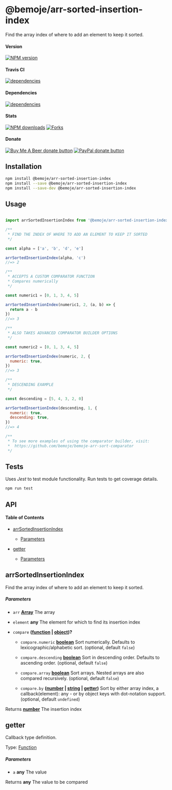 # @bemoje/arr-sorted-insertion-index

Find the array index of where to add an element to keep it sorted.

#### Version

<span><a href="https://npmjs.org/@bemoje/arr-sorted-insertion-index" title="View this project on NPM"><img src="https://img.shields.io/npm/v/@bemoje/arr-sorted-insertion-index" alt="NPM version" /></a></span>

#### Travis CI

<span><a href="https://npmjs.org/@bemoje/arr-sorted-insertion-index" title="View this project on NPM"><img src="https://travis-ci.org/bemoje/bemoje-arr-sorted-insertion-index.svg?branch=master" alt="dependencies" /></a></span>

#### Dependencies

<span><a href="https://npmjs.org/@bemoje/arr-sorted-insertion-index" title="View this project on NPM"><img src="https://david-dm.org/bemoje/bemoje-arr-sorted-insertion-index.svg" alt="dependencies" /></a></span>

#### Stats

<span><a href="https://npmjs.org/@bemoje/arr-sorted-insertion-index" title="View this project on NPM"><img src="https://img.shields.io/npm/dt/@bemoje/arr-sorted-insertion-index" alt="NPM downloads" /></a></span>
<span><a href="https://github.com/bemoje/bemoje-arr-sorted-insertion-index/fork" title="Fork this project"><img src="https://img.shields.io/github/forks/bemoje/bemoje-arr-sorted-insertion-index" alt="Forks" /></a></span>

#### Donate

<span><a href="https://www.buymeacoffee.com/bemoje" title="Donate to this project using Buy Me A Beer"><img src="https://img.shields.io/badge/buy%20me%20a%20coffee-donate-yellow.svg?label=Buy me a beer!" alt="Buy Me A Beer donate button" /></a></span>
<span><a href="https://paypal.me/forstaaloen" title="Donate to this project using Paypal"><img src="https://img.shields.io/badge/paypal-donate-yellow.svg?label=PayPal" alt="PayPal donate button" /></a></span>

## Installation

```sh
npm install @bemoje/arr-sorted-insertion-index
npm install --save @bemoje/arr-sorted-insertion-index
npm install --save-dev @bemoje/arr-sorted-insertion-index
```

## Usage

```javascript

import arrSortedInsertionIndex from '@bemoje/arr-sorted-insertion-index'

/**
 * FIND THE INDEX OF WHERE TO ADD AN ELEMENT TO KEEP IT SORTED
 */

const alpha = ['a', 'b', 'd', 'e']

arrSortedInsertionIndex(alpha, 'c')
//=> 2

/**
 * ACCEPTS A CUSTOM COMPARATOR FUNCTION
 * Compares numerically
 */

const numeric1 = [0, 1, 3, 4, 5]

arrSortedInsertionIndex(numeric1, 2, (a, b) => {
  return a - b
})
//=> 3

/**
 * ALSO TAKES ADVANCED COMPARATOR BUILDER OPTIONS
 */

const numeric2 = [0, 1, 3, 4, 5]

arrSortedInsertionIndex(numeric, 2, {
  numeric: true,
})
//=> 3

/**
 * DESCENDING EXAMPLE
 */

const descending = [5, 4, 3, 2, 0]

arrSortedInsertionIndex(descending, 1, {
  numeric: true,
  descending: true,
})
//=> 4

/**
 * To see more examples of using the comparator builder, visit:
 *  https://github.com/bemoje/bemoje-arr-sort-comparator
 */

```


## Tests
Uses *Jest* to test module functionality. Run tests to get coverage details.

```bash
npm run test
```

## API
<!-- Generated by documentation.js. Update this documentation by updating the source code. -->

#### Table of Contents

-   [arrSortedInsertionIndex][1]

    -   [Parameters][2]

-   [getter][3]

    -   [Parameters][4]

## arrSortedInsertionIndex

Find the array index of where to add an element to keep it sorted.

##### Parameters

-   `arr` **[Array][5]** The array

-   `element` **any** The element for which to find its insertion index

-   `compare` **([function][6] \| [object][7])?** 

    -   `compare.numeric` **[boolean][8]** Sort numerically. Defaults to lexicographic/alphabetic sort. (optional, default `false`)

    -   `compare.descending` **[boolean][8]** Sort in descending order. Defaults to ascending order. (optional, default `false`)

    -   `compare.array` **[boolean][8]** Sort arrays. Nested arrays are also compared recursively. (optional, default `false`)

    -   `compare.by` **([number][9] \| [string][10] \| [getter][11])** Sort by either array index, a callback(element): any - or by object keys with dot-notation support. (optional, default `undefined`)

Returns **[number][9]** The insertion index

## getter

Callback type definition.

Type: [Function][6]

##### Parameters

-   `a` **any** The value

Returns **any** The value to be compared

[1]: #arrsortedinsertionindex

[2]: #parameters

[3]: #getter

[4]: #parameters-1

[5]: https://developer.mozilla.org/docs/Web/JavaScript/Reference/Global_Objects/Array

[6]: https://developer.mozilla.org/docs/Web/JavaScript/Reference/Statements/function

[7]: https://developer.mozilla.org/docs/Web/JavaScript/Reference/Global_Objects/Object

[8]: https://developer.mozilla.org/docs/Web/JavaScript/Reference/Global_Objects/Boolean

[9]: https://developer.mozilla.org/docs/Web/JavaScript/Reference/Global_Objects/Number

[10]: https://developer.mozilla.org/docs/Web/JavaScript/Reference/Global_Objects/String

[11]: #getter